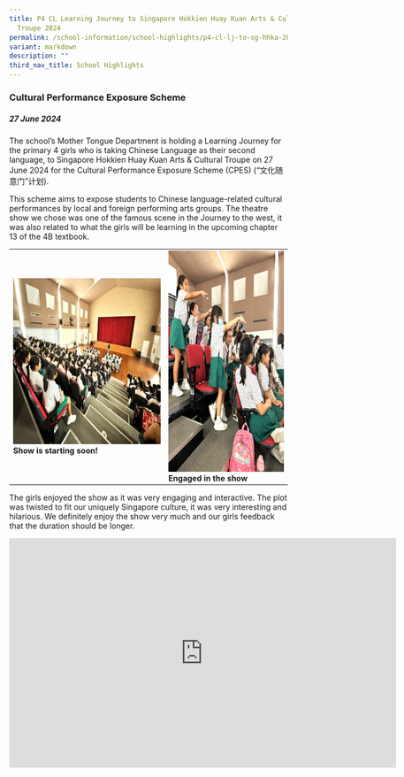 ```yaml
---
title: P4 CL Learning Journey to Singapore Hokkien Huay Kuan Arts & Cultural
  Troupe 2024
permalink: /school-information/school-highlights/p4-cl-lj-to-sg-hhka-2024/
variant: markdown
description: ""
third_nav_title: School Highlights
---
```

### **Cultural Performance Exposure Scheme**

##### 27 June 2024

The school’s Mother Tongue Department is holding a Learning Journey for the primary 4 girls who is taking Chinese Language as their second language, to Singapore Hokkien Huay Kuan Arts &amp; Cultural Troupe on 27 June 2024 for the Cultural Performance Exposure Scheme (CPES) (“文化随意门”计划).

This scheme aims to expose students to Chinese language-related cultural performances by local and foreign performing arts groups. The theatre show we chose was one of the famous scene in the Journey to the west, it was also related to what the girls will be learning in the upcoming chapter 13 of the 4B textbook.  

<table>
<tbody><tr>
		<td><img alt="childday01" src="/images/P4%20CL%20LJ%20to%20SG%20HHKA%202024/Show_is_starting_soon_.jpg" style="width:450px;height:300px;"><b>Show is starting soon!</b></td>
		<td><img alt="childday02" src="/images/P4%20CL%20LJ%20to%20SG%20HHKA%202024/Engaged_in_the_show.jpg" style="width:300px;height:400px;"><b>Engaged in the show</b></td>
</tr></tbody></table>


The girls enjoyed the show as it was very engaging and interactive. The plot was twisted to fit our uniquely Singapore culture, it was very interesting and hilarious. We definitely enjoy the show very much and our girls feedback that the duration should be longer. 

<center><iframe allowfullscreen="" allow="accelerometer; autoplay; clipboard-write; encrypted-media; gyroscope; picture-in-picture; web-share" frameborder="0" title="YouTube video player" src="https://www.youtube.com/embed/pKrB2E29_KM?si=qyMgfZvSTy8r3Azw" height="415" width="700"></iframe>
</center>